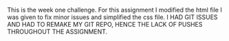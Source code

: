 This is the week one challenge. For this assignment I modified the html file I was given to fix minor issues and simplified the css file. 
I HAD GIT ISSUES AND HAD TO REMAKE MY GIT REPO, HENCE THE LACK OF PUSHES THROUGHOUT THE ASSIGNMENT. 
